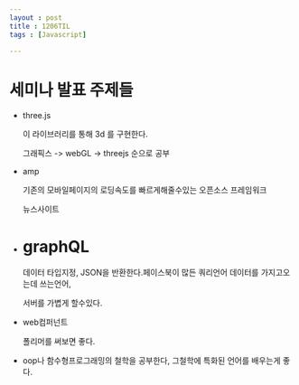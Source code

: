 ```yaml
---
layout : post
title : 1206TIL
tags : [Javascript]

---
```




# 세미나 발표 주제들

- three.js

  이 라이브러리를 통해 3d 를 구현한다.

  그래픽스 -> webGL -> threejs 순으로 공부

- amp

  기존의 모바일페이지의 로딩속도를 빠르게해줄수있는 오픈소스 프레임워크

  뉴스사이트

- # graphQL

  데이터 타입지정, JSON을 반환한다.페이스북이 많든 쿼리언어 데이터를 가지고오는데 쓰는언어,

  서버를 가볍게 할수있다. 

- web컴퍼넌트

  폴리머를 써보면 좋다.

- oop나 함수형프로그래밍의 철학을 공부한다, 그철학에 특화된 언어를 배우는게 좋다.
